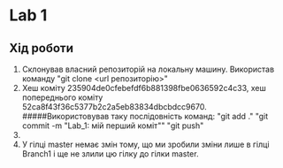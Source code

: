 # Lab 1
## Хід роботи
1. Склонував власний репозиторій на локальну машину. Використав команду "git clone <url репозиторію>"
2. Хеш коміту 235904de0cfebefdf6b881398fbe0636592c4c33, хеш попереднього коміту 52ca8f43f36c5377b2c2a5eb83834dbcbdcc9670.
    #####Використовував таку послідовність команд:
       "git add ."
       "git commit -m "Lab_1: мій перший коміт""
       "git push"
3. 
4. У гілці master немає змін тому, що ми зробили зміни лише в гілці Branch1 і ще не злили цю гілку до гілки master.


